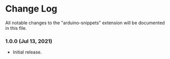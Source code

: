 # Change Log
All notable changes to the "arduino-snippets" extension will be documented in this file.

### 1.0.0 (Jul 13, 2021)
* Initial release.